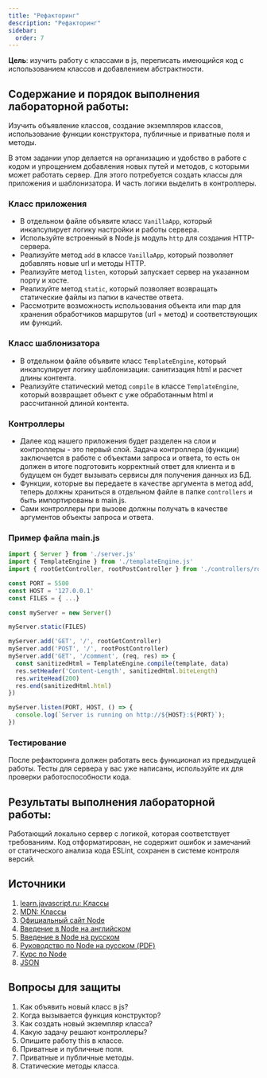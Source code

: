 ```yaml
---
title: "Рефакторинг"
description: "Рефакторинг"
sidebar:
  order: 7
---
```


**Цель**: изучить работу с классами в js, переписать имеющийся код с использованием классов и добавлением абстрактности.

## Содержание и порядок выполнения лабораторной работы:

Изучить объявление классов, создание экземпляров классов, использование функции конструктора, публичные и приватные поля и методы.

В этом задании упор делается на организацию и удобство в работе с кодом и упрощением добавления новых путей и методов, с которыми может работать сервер. Для этого потребуется создать классы для приложения и шаблонизатора. И часть логики выделить в контроллеры.

### Класс приложения

- В отдельном файле объявите класс `VanillaApp`, который инкапсулирует логику настройки и работы сервера.
- Используйте встроенный в Node.js модуль `http` для создания HTTP-сервера.
- Реализуйте метод `add` в классе `VanillaApp`, который позволяет добавлять новые url и методы HTTP.
- Реализуйте метод `listen`, который запускает сервер на указанном порту и хосте.
- Реализуйте метод `static`, который позволяет возвращать статические файлы из папки в качестве ответа.
- Рассмотрите возможность использования объекта или map для хранения обработчиков маршрутов (url + метод) и соответствующих им функций.

### Класс шаблонизатора

- В отдельном файле объявите класс `TemplateEngine`, который инкапсулирует логику шаблонизации: санитизация html и расчет длины контента.
- Реализуйте статический метод `compile` в классе `TemplateEngine`, который возвращает объект с уже обработанным html и рассчитанной длиной контента.

### Контроллеры

- Далее код нашего приложения будет разделен на слои и контроллеры - это первый слой. Задача контроллера (функции) заключается в работе с объектами запроса и ответа, то есть он должен в итоге подготовить корректный ответ для клиента и в будущем он будет вызывать сервисы для получения данных из БД.
- Функции, которые вы передаете в качестве аргумента в метод add, теперь должны храниться в отдельном файле в папке `controllers` и быть импортированы в main.js.
- Сами контроллеры при вызове должны получать в качестве аргументов объекты запроса и ответа.

### Пример файла main.js

```js
import { Server } from './server.js'
import { TemplateEngine } from './templateEngine.js'
import { rootGetController, rootPostController } from './controllers/rootControllers.js'

const PORT = 5500
const HOST = '127.0.0.1'
const FILES = { ...}

const myServer = new Server()

myServer.static(FILES)

myServer.add('GET', '/', rootGetController)
myServer.add('POST', '/', rootPostController)
myServer.add('GET', '/comment', (req, res) => {
  const sanitizedHtml = TemplateEngine.compile(template, data)
  res.setHeader('Content-Length', sanitizedHtml.biteLength)
  res.writeHead(200)
  res.end(sanitizedHtml.html)
})

myServer.listen(PORT, HOST, () => {
  console.log(`Server is running on http://${HOST}:${PORT}`);
})
```

### Тестирование

После рефакторинга должен работать весь функционал из предыдущей работы. Тесты для сервера у вас уже написаны, используйте их для проверки работоспособности кода.

## Результаты выполнения лабораторной работы:

Работающий локально сервер с логикой, которая соответствует требованиям. Код отформатирован, не содержит ошибок и замечаний от статического анализа кода ESLint, сохранен в системе контроля версий.

## Источники

1. [learn.javascript.ru: Классы](https://learn.javascript.ru/classes)
1. [MDN: Классы](https://developer.mozilla.org/ru/docs/Web/JavaScript/Reference/Classes)
1. [Официальный сайт Node](https://nodejs.org/en/)
1. [Введение в Node на английском](https://nodejs.dev/en/learn/)
1. [Введение в Node на русском](https://nodejsdev.ru/guides/)
1. [Руководство по Node на русском (PDF)](https://ruvds.com/img/other/ee86eb4f-db9f-48d3-8094-c76e14414678.pdf)
1. [Курс по Node](https://habr.com/ru/post/485294/)
1. [JSON](https://doka.guide/tools/json/)

## Вопросы для защиты

1. Как объявить новый класс в js?
1. Когда вызывается функция конструктор?
1. Как создать новый экземпляр класса?
1. Какую задачу решают контроллеры?
1. Опишите работу this в классе.
1. Приватные и публичные поля.
1. Приватные и публичные методы.
1. Статические методы класса.
